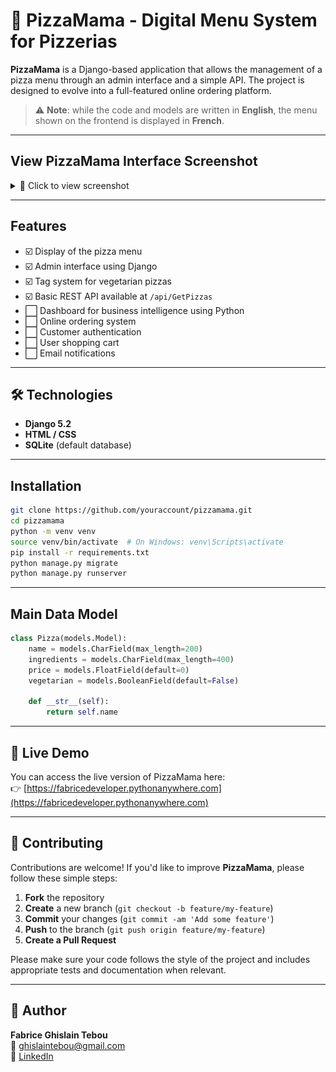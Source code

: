 # 🍕 PizzaMama - Digital Menu System for Pizzerias

**PizzaMama** is a Django-based application that allows the management of a pizza menu through an admin interface and a simple API. The project is designed to evolve into a full-featured online ordering platform.

> ⚠️ **Note**: while the code and models are written in **English**, the menu shown on the frontend is displayed in **French**.

---
## View PizzaMama Interface Screenshot
<details>
<summary>📸 Click to view screenshot</summary>

![PizzaMama Interface](pizzamama/menu/static/menu/images/pizzamama.jpg)

</details>

---

## Features

- ☑️ Display of the pizza menu  
- ☑️ Admin interface using Django  
- ☑️ Tag system for vegetarian pizzas  
- ☑️ Basic REST API available at `/api/GetPizzas`  
- ⬜ Dashboard for business intelligence using Python  
- ⬜ Online ordering system  
- ⬜ Customer authentication  
- ⬜ User shopping cart  
- ⬜ Email notifications  

---

## 🛠 Technologies

- **Django 5.2**
- **HTML / CSS**
- **SQLite** (default database)

---

## Installation

```bash
git clone https://github.com/youraccount/pizzamama.git
cd pizzamama
python -m venv venv
source venv/bin/activate  # On Windows: venv\Scripts\activate
pip install -r requirements.txt
python manage.py migrate
python manage.py runserver
```

---

## Main Data Model

```python
class Pizza(models.Model):
    name = models.CharField(max_length=200)
    ingredients = models.CharField(max_length=400)
    price = models.FloatField(default=0)
    vegetarian = models.BooleanField(default=False)

    def __str__(self):
        return self.name
```

---

## 🔗 Live Demo

You can access the live version of PizzaMama here:  
👉 [https://fabricedeveloper.pythonanywhere.com](https://fabricedeveloper.pythonanywhere.com)

---

## 🤝 Contributing

Contributions are welcome! If you'd like to improve **PizzaMama**, please follow these simple steps:

1. **Fork** the repository  
2. **Create** a new branch (`git checkout -b feature/my-feature`)  
3. **Commit** your changes (`git commit -am 'Add some feature'`)  
4. **Push** to the branch (`git push origin feature/my-feature`)  
5. **Create a Pull Request**

Please make sure your code follows the style of the project and includes appropriate tests and documentation when relevant.

---

## 👤 Author

**Fabrice Ghislain Tebou**  
📧 ghislaintebou@gmail.com  
🔗 [LinkedIn](https://www.linkedin.com/in/fabrice-ghislain-tebou-72000b211/)

